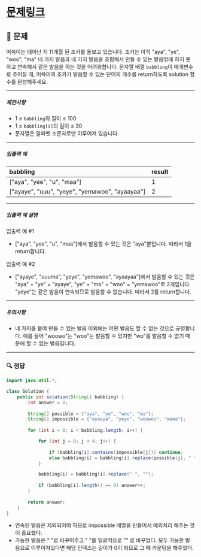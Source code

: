 # [문제링크](https://school.programmers.co.kr/learn/courses/30/lessons/133499)

## 📝 문제

머쓱이는 태어난 지 11개월 된 조카를 돌보고 있습니다. 조카는 아직 "aya", "ye", "woo", "ma" 네 가지 발음과 네 가지 발음을 조합해서 만들 수 있는 발음밖에 하지 못하고 연속해서 같은 발음을 하는 것을 어려워합니다. 문자열 배열 `babbling`이 매개변수로 주어질 때, 머쓱이의 조카가 발음할 수 있는 단어의 개수를 return하도록 solution 함수를 완성해주세요.

---

##### 제한사항

-   1 ≤ `babbling`의 길이 ≤ 100
-   1 ≤ `babbling[i]`의 길이 ≤ 30
-   문자열은 알파벳 소문자로만 이루어져 있습니다.

---

##### 입출력 예

| babbling                                       | result |
|:---------------------------------------------- |:------ |
| ["aya", "yee", "u", "maa"]                     | 1      |
| ["ayaye", "uuu", "yeye", "yemawoo", "ayaayaa"] | 2       |


---

##### 입출력 예 설명

입출력 예 #1

-   ["aya", "yee", "u", "maa"]에서 발음할 수 있는 것은 "aya"뿐입니다. 따라서 1을 return합니다.

입출력 예 #2

-   ["ayaye", "uuuma", "yeye", "yemawoo", "ayaayaa"]에서 발음할 수 있는 것은 "aya" + "ye" = "ayaye", "ye" + "ma" + "woo" = "yemawoo"로 2개입니다. "yeye"는 같은 발음이 연속되므로 발음할 수 없습니다. 따라서 2를 return합니다.

---

##### 유의사항

-   네 가지를 붙여 만들 수 있는 발음 이외에는 어떤 발음도 할 수 없는 것으로 규정합니다. 예를 들어 "woowo"는 "woo"는 발음할 수 있지만 "wo"를 발음할 수 없기 때문에 할 수 없는 발음입니다.
---

### 🔍 정답

```java
import java.util.*;

class Solution {
    public int solution(String[] babbling) {
        int answer = 0;
        
        String[] possible = {"aya", "ye", "woo", "ma"};
        String[] impossible = {"ayaaya", "yeye", "woowoo", "mama"};
        
        for (int i = 0; i < babbling.length; i++) {

            for (int j = 0; j < 4; j++) {
                
                if (babbling[i].contains(impossible[j])) continue;
                else babbling[i] = babbling[i].replace(possible[j], " ");
            }

            babbling[i] = babbling[i].replace(" ", "");
            
            if (babbling[i].length() == 0) answer++;
        }
  
        return answer;
    }
}
```
- 연속된 발음은 제외되어야 하므로 impossible 배열을 만들어서 예외처리 해주는 것이 중요했다.
- 가능한 발음은 " "로 바꾸어주고 " "를 일괄적으로 "" 로 바꾸었다. 모두 가능한 발음으로 이루어져있다면 해당 인덱스는 길이가 0이 되므로 그 때 카운팅을 해주었다.